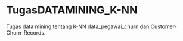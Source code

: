 # TugasDATAMINING_K-NN
Tugas data mining tentang K-NN data_pegawai_churn dan Customer-Churn-Records.
